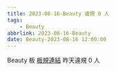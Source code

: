 ```yaml
---
title: 2023-08-16-Beauty 違規 0 人
tags:
    - Beauty
abbrlink: 2023-08-16-Beauty
date: Beauty-2023-08-16 12:00:00
---
```

Beauty 板 [板規連結](https://www.ptt.cc/bbs/Beauty/M.1630069980.A.84B.html)
昨天違規 0 人
